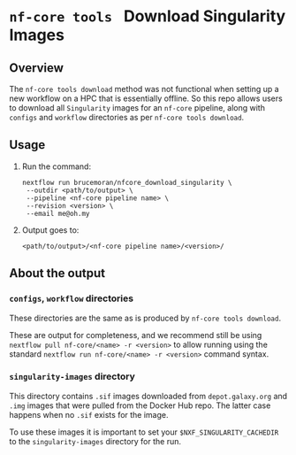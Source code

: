 # `nf-core tools ` Download Singularity Images

## Overview
The `nf-core tools download` method was not functional when setting up a new workflow on a HPC that is essentially offline. So this repo allows users to download all `Singularity` images for an `nf-core` pipeline, along with `configs` and `workflow` directories as per `nf-core tools download`.

## Usage
1) Run the command:
   ```
   nextflow run brucemoran/nfcore_download_singularity \
    --outdir <path/to/output> \
    --pipeline <nf-core pipeline name> \
    --revision <version> \
    --email me@oh.my
   ```

2) Output goes to:
   ```
   <path/to/output>/<nf-core pipeline name>/<version>/
   ```

## About the output

### `configs`, `workflow` directories
These directories are the same as is produced by `nf-core tools download`.

These are output for completeness, and we recommend still be using `nextflow pull nf-core/<name> -r <version>` to allow running using the standard `nextflow run nf-core/<name> -r <version>` command syntax.

### `singularity-images` directory
This directory contains `.sif` images downloaded from `depot.galaxy.org` and `.img` images that were pulled from the Docker Hub repo. The latter case happens when no `.sif` exists for the image.

To use these images it is important to set your `$NXF_SINGULARITY_CACHEDIR` to the `singularity-images` directory for the run.
